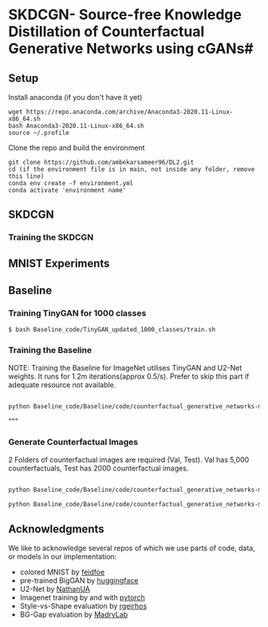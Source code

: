 # SKDCGN- Source-free Knowledge Distillation of Counterfactual Generative Networks using cGANs#



## Setup ##
Install anaconda (if you don't have it yet)
```Shell
wget https://repo.anaconda.com/archive/Anaconda3-2020.11-Linux-x86_64.sh
bash Anaconda3-2020.11-Linux-x86_64.sh
source ~/.profile
```

Clone the repo and build the environment

```Shell
git clone https://github.com/ambekarsameer96/DL2.git
cd (if the environment file is in main, not inside any folder, remove this line)
conda env create -f environment.yml
conda activate 'environment name'
```

## SKDCGN ##


### Training the SKDCGN



## MNIST Experiments ###



## Baseline ###

### Training TinyGAN for 1000 classes
```bash
$ bash Baseline_code/TinyGAN_updated_1000_classes/train.sh
```

### Training the Baseline

NOTE: Training the Baseline for ImageNet utilises TinyGAN and U2-Net weights. It runs for 1.2m iterations(approx 0.5/s). Prefer to skip this part if adequate resource not available.

```bash

python Baseline_code/Baseline/code/counterfactual_generative_networks-main/imagenet/train_cgn.py --model_name MODEL_NAME
```

"""
### Generate Counterfactual Images

2 Folders of counterfactual images are required (Val, Test). Val has 5,000 counterfactuals, Test has 2000 counterfactual images. 

```bash

python Baseline_code/Baseline/code/counterfactual_generative_networks-main/imagenet/generate_data.py --n_data 5000 --weights_path imagenet/weights/cgn.pth --mode random --run_name val --truncation 0.5 --batch_sz 1

python Baseline_code/Baseline/code/counterfactual_generative_networks-main/imagenet/generate_data.py --n_data 2000 --weights_path imagenet/weights/cgn.pth --mode random --run_name test --truncation 0.5 --batch_sz 1
```


## Acknowledgments ##
We like to acknowledge several repos of which we use parts of code, data, or models in our implementation:

- colored MNIST by [feidfoe](https://github.com/feidfoe/learning-not-to-learn)
- pre-trained BigGAN by [huggingface](https://github.com/huggingface/pytorch-pretrained-BigGAN)
- U2-Net by [NathanUA](https://github.com/NathanUA/U-2-Net/)
- Imagenet training by and with [pytorch](https://github.com/pytorch/examples/tree/master/imagenet)
- Style-vs-Shape evaluation by [rgeirhos](https://github.com/rgeirhos/texture-vs-shape)
- BG-Gap evaluation by [MadryLab](https://github.com/MadryLab/backgrounds_challenge)
